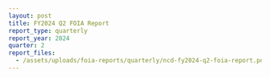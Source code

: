 ```yaml
---
layout: post
title: FY2024 Q2 FOIA Report
report_type: quarterly
report_year: 2024
quarter: 2
report_files:
  - /assets/uploads/foia-reports/quarterly/ncd-fy2024-q2-foia-report.pdf
---
```

